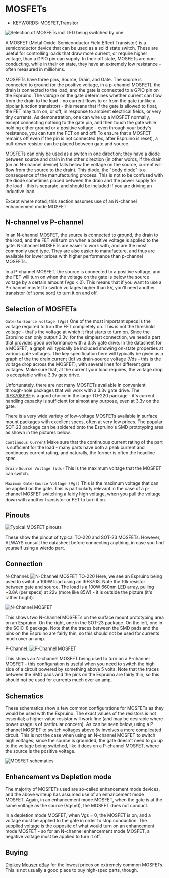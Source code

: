 <!--- Copyright (c) 2013 Spence Konde. See the file LICENSE for copying permission. -->
MOSFETs
=====================

* KEYWORDS: MOSFET,Transitor

![Selection of MOSFETs incl LED being switched by one](mosfetheader.jpg)

A MOSFET (Metal Oxide-Semiconductor Field Effect Transistor) is a semiconductor device that can be used as a solid state switch. These are useful for controlling loads that draw more current, or require higher voltage, than a GPIO pin can supply. In their off state, MOSFETs are non-conducting, while in their on state, they have an extremely low resistance - often measured in milliohms. 

MOSFETs have three pins, Source, Drain, and Gate. The source is connected to ground (or the positive voltage, in a p-channel MOSFET), the drain is connected to the load, and the gate is connected to a GPIO pin on the Espruino. The *voltage* on the gate determines whether current can flow from the drain to the load - no current flows to or from the gate (unlike a bipolar junction transistor) - this means that if the gate is allowed to float, the FET may turn on, or off, in response to ambient electrical fields, or very tiny currents. As demonstration, one can wire up a MOSFET normally, except connecting nothing to the gate pin, and then touch the gate while holding either ground or a positive voltage - even through your body's resistance, you can turn the FET on and off! To ensure that a MOSFET remains off even if the pin is not connected (ex, after Espruino is reset), a pull-down resistor can be placed between gate and source.

MOSFETs can only be used as a switch in one direction; they have a diode between source and drain in the other direction (in other words, if the drain (on an N-channel device) falls below the voltage on the source, current will flow from the source to the drain). This diode, the "body diode" is a consequence of the manufacturing process. This is not to be confused with the diode sometimes placed between the drain and the power supply for the load - this is separate, and should be included if you are driving an inductive load. 

Except where noted, this section assumes use of an N-channel enhancement mode MOSFET. 

N-channel vs P-channel
----------------------

In an N-channel MOSFET, the source is connected to ground, the drain to the load, and the FET will turn on when a positive voltage is applied to the gate. N-channel MOSFETs are easier to work with, and are the most commonly used type. They are also easier to manufacture, and thus are available for lower prices with higher performance than p-channel MOSFETs.

In a P-channel MOSFET, the source is connected to a positive voltage, and the FET will turn on when the voltage on the gate is below the source voltage by a certain amount (Vgs < 0). This means that if you want to use a P-channel mosfet to switch voltages higher than 5V, you'll need another transistor (of some sort) to turn it on and off.


Selection of MOSFETs
--------------------

`Gate-to-Source voltage (Vgs)` One of the most important specs is the voltage required to turn the FET completely on. This is not the threshold voltage - that's the voltage at which it first starts to turn on. Since the Espruino can only output 3.3v, for the simplest connection, we need a part that provides good performance with a 3.3v gate drive. In the datasheet for a MOSFET, a graph will typically be included showing on-state properties at various gate voltages. The key specification here will typically be given as a graph of the the drain current (Id) vs drain-source voltage (Vds - this is the voltage drop across the MOSFET), with several lines for different gate voltages. Make sure that, at the current your load requires, the voltage drop is acceptable with a 3.3v gate drive. 

Unfortunately, there are not many MOSFETs available in convenient through-hole packages that will work with a 3.3v gate drive. The [IRF3708PBF](http://www.irf.com/product-info/datasheets/data/irfr3708pbf.pdf) is a good choice in the large TO-220 package - it's current handling capacity is sufficient for almost any purpose, even at 3.3v on the gate. 

There is  a very wide variety of low-voltage MOSFETs available in surface mount packages with excellent specs, often at very low prices. The popular SOT-23 package can be soldered onto the Espruino's SMD prototyping area as shown in the pictures below. 

`Continuous Current` Make sure that the continuous current rating of the part is sufficient for the load - many parts have both a peak current and continuous current rating, and naturally, the former is often the headline spec. 

`Drain-Source Voltage (Vds)` This is the maximum voltage that the MOSFET can switch. 

`Maximum Gate-Source Voltage (Vgs)` This is the maximum voltage that can be applied on the gate. This is particularly relevant in the case of a p-channel MOSFET switching a fairly high voltage, when you pull the voltage down with another transistor or FET to turn it on.


Pinouts
------------------

![Typical MOSFET pinouts](pinouts.jpg)

These show the pinout of typical TO-220 and SOT-23 MOSFETs. However, ALWAYS consult the datasheet before connecting anything, in case you find yourself using a wierdo part. 


Connection
------------------

N-Channel:
![N-Channel MOSFET TO-220](TO-220MOSFET.jpg)
Here, we see an Espruino being used to switch a 100W load using an IRF3708. Note the 10k resistor between gate and source. The load is a 100W 660nm LED array, pulling ~3.8A (per specs) at 22v (more like 85W) - it is outside the picture (it's rather bright). 


![N-Channel MOSFET](N-Ch.jpg)

This shows two N-channel MOSFETs on the surface mount prototyping area on an Espruino. On the right, one in the SOT-23 package. On the left, one in the SOIC-8 package. Note that the traces between the SMD pads and the pins on the Espruino are fairly thin, so this should not be used for currents much over an amp. 

P-Channel: 
![P-Channel MOSFET](P-Ch.jpg)

This shows an N-channel MOSFET being used to turn on a P-channel MOSFET - this configuration is useful when you need to switch the high side of a circuit powered by something above 5 volts. Note that the traces between the SMD pads and the pins on the Espruino are fairly thin, so this should not be used for currents much over an amp.

Schematics
------------------
These schematics show a few common configurations for MOSFETs as they would be used with the Espruino. The exact values of the resistors is not essential; a higher value resistor will work fine (and may be desirable where power usage is of particular concern). As can be seen below, using a P-channel MOSFET to switch voltages above 5v involves a more complicated circuit. This is not the case when using an N-channel MOSFET to switch high voltages; since the source is grounded, the gate doesn't need to go up to the voltage being switched, like it does on a P-channel MOSFET, where the source is the positive voltage. 

![MOSFET schematics](mosfetsc.jpg)


Enhancement vs Depletion mode
----------------------
The majority of MOSFETs used are so-called enhancement mode devices, and the above writeup has assumed use of an enhancement mode MOSFET. Again, in an enhancement mode MOSFET, when the gate is at the same voltage as the source (Vgs=0), the MOSFET does not conduct. 

In a depletion mode MOSFET, when Vgs = 0, the MOSFET is on, and a voltage must be applied to the gate in order to stop conduction. The supplied voltage is the opposite of what would turn on an enhancement mode MOSFET - so for an N-channel enhancement mode MOSFET, a negative voltage must be applied to turn it off. 


Buying
---------------------

[Digikey](http://digikey.com)
[Mouser](http://mouser.com)
[eBay](http://ebay.com) for the lowest prices on extremely common MOSFETs. This is not usually a good place to buy high-spec parts, though.
